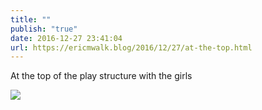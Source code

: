 ```yaml
---
title: ""
publish: "true"
date: 2016-12-27 23:41:04
url: https://ericmwalk.blog/2016/12/27/at-the-top.html
---
```


At the top of the play structure with the girls

![](https://ericmwalk.blog/uploads/2022/b8cd430ed6.jpg)
